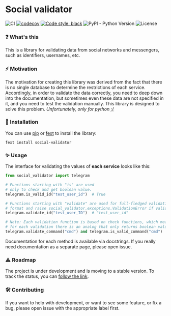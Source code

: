 # Social validator

![CI](https://github.com/flacy/social-validator/actions/workflows/ci.yml/badge.svg)
[![codecov](https://codecov.io/gh/Flacy/social-validator/graph/badge.svg?token=IX9AMG6L9F)](https://codecov.io/gh/Flacy/social-validator)
[![Code style: black](https://img.shields.io/badge/code%20style-black-000000.svg)](https://github.com/psf/black)
![PyPI - Python Version](https://img.shields.io/pypi/pyversions/social-validator)
![License](https://img.shields.io/github/license/flacy/social-validator)

### ❓ What's this
This is a library for validating data from social networks and messengers,
such as identifiers, usernames, etc.

### ⚡ Motivation
The motivation for creating this library was derived from the fact that there
is no single database to determine the restrictions of each service.
Accordingly, in order to validate the data correctly, you need to deep down
into the documentation, but sometimes even these data are not specified in it,
and you need to test the validation manually. This library is designed to
solve this problem. *Unfortunately, only for python ;(*

### 💽 Installation
You can use [pip](https://github.com/pypa/pip) or
[fext](https://github.com/fextpkg/cli) to install the library:
```shell
fext install social-validator
```

### ✨ Usage
The interface for validating the values of **each service** looks like this:
```python
from social_validator import telegram

# Functions starting with "is" are used
# only to check and get boolean value.
telegram.is_valid_id("test_user_id")  # True

# Functions starting with "validate" are used for full-fledged validation, they
# format and raise social_validator.exceptions.ValidationError if validation failed.
telegram.validate_id("test_user_ID")  # "test_user_id"

# Note: Each validation function is based on check functions, which means that
# for each validation there is an analog that only returns boolean value, but not vice versa.
telegram.validate_command("cmd") and telegram.is_valid_command("cmd")
```
Documentation for each method is available via docstrings.
If you really need documentation as a separate page, please open issue.

### ⚠️ Roadmap
The project is under development and is moving to a stable version.
To track the status, you can [follow the link](https://github.com/users/Flacy/projects/1).

### 🛠️ Contributing
If you want to help with development, or want to see some feature, or fix a
bug, please open issue with the appropriate label first.